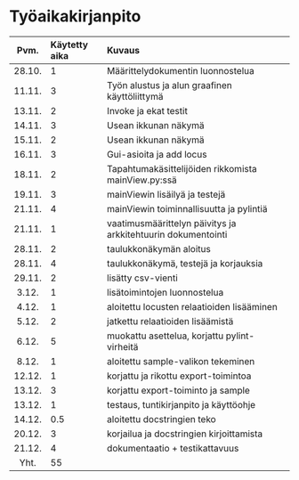 # Työaikakirjanpito

| Pvm.   | Käytetty aika | Kuvaus |
| :---:  | :------------ | :----- |
| 28.10. | 1		 | Määrittelydokumentin luonnostelua |
| 11.11. | 3		 | Työn alustus ja alun graafinen käyttöliittymä |
| 13.11. | 2		 | Invoke ja ekat testit |
| 14.11. | 3		 | Usean ikkunan näkymä |
| 15.11. | 2		 | Usean ikkunan näkymä |
| 16.11. | 3		 | Gui-asioita ja add locus |
| 18.11. | 2		 | Tapahtumakäsittelijöiden rikkomista mainView.py:ssä |
| 19.11. | 3		 | mainViewin lisäilyä ja testejä |
| 21.11. | 4		 | mainViewin toiminnallisuutta ja pylintiä |
| 21.11. | 1 		 | vaatimusmäärittelyn päivitys ja arkkitehtuurin dokumentointi |
| 28.11. | 2		 | taulukkonäkymän aloitus |
| 28.11. | 4		 | taulukkonäkymä, testejä ja korjauksia |
| 29.11. | 2        	 | lisätty csv-vienti |
| 3.12.  | 1        	 | lisätoimintojen luonnostelua |
| 4.12.  | 1		 | aloitettu locusten relaatioiden lisääminen |
| 5.12.  | 2		 | jatkettu relaatioiden lisäämistä |
| 6.12.  | 5		 | muokattu asettelua, korjattu pylint-virheitä |
| 8.12.  | 1    	 | aloitettu sample-valikon tekeminen |
| 12.12. | 1 		 | korjattu ja rikottu export-toimintoa |
| 13.12. | 3		 | korjattu export-toiminto ja sample |
| 13.12. | 1 		 | testaus, tuntikirjanpito ja käyttöohje |
| 14.12. | 0.5		 | aloitettu docstringien teko |
| 20.12. | 3		 | korjailua ja docstringien kirjoittamista |
| 21.12. | 4     | dokumentaatio + testikattavuus |
| Yht.   | 55 	 |  | 
